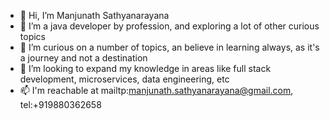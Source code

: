 - 👋 Hi, I’m Manjunath Sathyanarayana
- 👀 I’m a java developer by profession, and exploring a lot of other curious topics
- 🌱 I’m curious on a number of topics, an believe in learning always, as it's a journey and not a destination
- 💞️ I’m looking to expand my knowledge in areas like full stack development, microservices, data engineering, etc
- 📫 I'm reachable at mailtp:manjunath.sathyanarayana@gmail.com, tel:+919880362658

<!---
manjushandilya/manjushandilya is a ✨ special ✨ repository because its `README.md` (this file) appears on your GitHub profile.
You can click the Preview link to take a look at your changes.
--->
